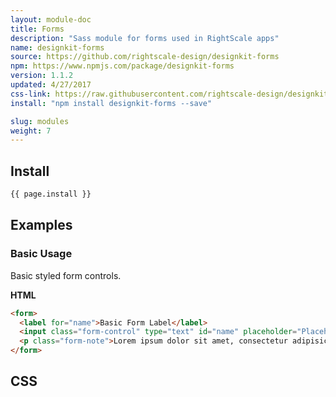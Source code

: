 ```yaml
---
layout: module-doc
title: Forms
description: "Sass module for forms used in RightScale apps"
name: designkit-forms
source: https://github.com/rightscale-design/designkit-forms
npm: https://www.npmjs.com/package/designkit-forms
version: 1.1.2
updated: 4/27/2017
css-link: https://raw.githubusercontent.com/rightscale-design/designkit-forms/master/dist/designkit-forms.css
install: "npm install designkit-forms --save"

slug: modules
weight: 7
---
```


## Install

```bash
{{ page.install }}
```

## Examples

### Basic Usage

Basic styled form controls.

**HTML**

```html
<form>
  <label for="name">Basic Form Label</label>
  <input class="form-control" type="text" id="name" placeholder="Placeholder text...">
  <p class="form-note">Lorem ipsum dolor sit amet, consectetur adipisicing elit, sed do eiusmod tempor incididunt ut labore et dolore magna aliqua.</p>
</form>
```

## CSS

<div class="snippet">
  <pre id="css_contents" class="highlighter-rouge snippet-css"><code class="css"></code></pre>
</div>
